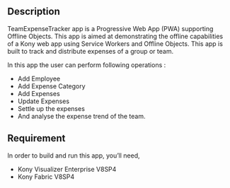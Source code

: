 ## Description

TeamExpenseTracker app is a Progressive Web App (PWA) supporting Offline Objects. This app is aimed at demonstrating the offline capabilities of a Kony web app using Service Workers and Offline Objects. This app is built to track and distribute expenses of a group or team. 

In this app the user can perform following operations :
* Add Employee 
* Add Expense Category
* Add Expenses
* Update Expenses
* Settle up the expenses
* And analyse the expense trend of the team.

## Requirement

In order to build and run this app, you’ll need,
* Kony Visualizer Enterprise V8SP4 
* Kony Fabric V8SP4
